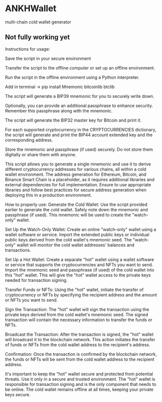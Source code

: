# ANKHWallet
multi-chain cold wallet generator

## Not fully working yet 

Instructions for usage:

Save the script in your secure environment 

Transfer the script to the offline computer or set up an offline environment.

Run the script in the offline environment using a Python interpreter.

Add in terminal -> pip install Mnemonic bitcoinlib btclib

The script will generate a BIP39 mnemonic for you to securely write down.

Optionally, you can provide an additional passphrase to enhance security. Remember this passphrase along with the mnemonic.

The script will generate the BIP32 master key for Bitcoin and print it.

For each supported cryptocurrency in the CRYPTOCURRENCIES dictionary, the script will generate and print the BIP44 account extended key and the corresponding address.

Store the mnemonic and passphrase (if used) securely. Do not store them digitally or share them with anyone.

This script allows you to generate a single mnemonic and use it to derive different cryptocurrency addresses for various chains, all within a cold wallet environment. The address generation for Ethereum, Bitcoin, and Binance Smart Chain is a placeholder, as it requires additional libraries and external dependencies for full implementation. Ensure to use appropriate libraries and follow best practices for secure address generation when deploying this in a production environment.

How to properly use:
Generate the Cold Wallet: Use the script provided earlier to generate the cold wallet. Safely note down the mnemonic and passphrase (if used). This mnemonic will be used to create the "watch-only" wallet.

Set Up the Watch-Only Wallet: Create an online "watch-only" wallet using a wallet software or service. Import the extended public keys or individual public keys derived from the cold wallet's mnemonic seed. The "watch-only" wallet will monitor the cold wallet addresses' balances and transactions.

Set Up a Hot Wallet: Create a separate "hot" wallet using a wallet software or service that supports the cryptocurrencies and NFTs you want to send. Import the mnemonic seed and passphrase (if used) of the cold wallet into this "hot" wallet. This will give the "hot" wallet access to the private keys needed for transaction signing.

Transfer Funds or NFTs: Using the "hot" wallet, initiate the transfer of cryptocurrency or NFTs by specifying the recipient address and the amount or NFTs you want to send.

Sign the Transaction: The "hot" wallet will sign the transaction using the private keys derived from the cold wallet's mnemonic seed. The signed transaction will contain the necessary information to transfer the funds or NFTs.

Broadcast the Transaction: After the transaction is signed, the "hot" wallet will broadcast it to the blockchain network. This action initiates the transfer of funds or NFTs from the cold wallet address to the recipient's address.

Confirmation: Once the transaction is confirmed by the blockchain network, the funds or NFTs will be sent from the cold wallet address to the recipient address.

It's important to keep the "hot" wallet secure and protected from potential threats. Use it only in a secure and trusted environment. The "hot" wallet is responsible for transaction signing and is the only component that needs to be online. The cold wallet remains offline at all times, keeping your private keys secure.
